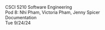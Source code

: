 CSCI 5210 Software Engineering  
Pod 8: Nhi Pham, Victoria Pham, Jenny Spicer  
Documentation  
Tue 9/24/24  
